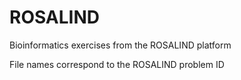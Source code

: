 # ROSALIND
Bioinformatics exercises from the ROSALIND platform 

File names correspond to the ROSALIND problem ID 
